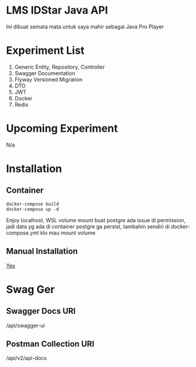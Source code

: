 # LMS IDStar Java API

Ini dibuat semata mata untuk saya mahir sebagai Java Pro Player


# Experiment List

 1. Generic Entity, Repository, Controller
 2. Swagger Documentation
 3. Flyway Versioned Migration
 4. DTO
 5. JWT
 6. Docker
 7. Redis

# Upcoming Experiment

N/a

# Installation


## Container
    docker-compose build
    docker-compose up -d
Enjoy localhost, WSL volume mount buat postgre ada issue di permission, jadi data yg ada di container postgre ga persist, tambahin sendiri di docker-compose.yml klo mau mount volume
## Manual Installation
[Yes](https://www.google.com/search?q=how%20to%20run%20maven%20project)

# Swag Ger
## Swagger Docs URI
/api/swagger-ui

## Postman Collection URI
/api/v2/api-docs
